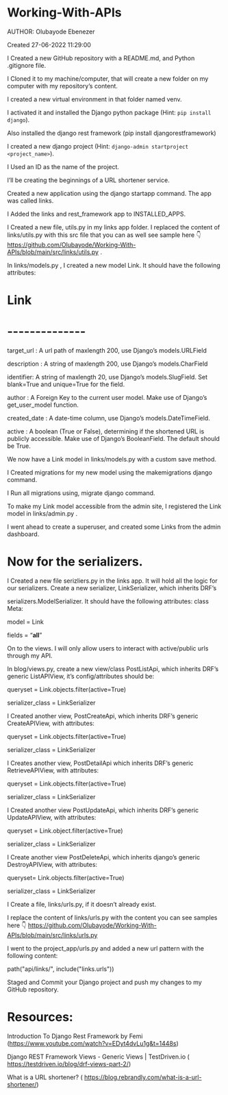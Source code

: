 # Working-With-APIs

AUTHOR: Olubayode Ebenezer


Created 27-06-2022 11:29:00
 
I Created a new GitHub repository with a README.md, and Python .gitignore file.

I Cloned it to my machine/computer, that will create a new folder on my computer with my repository’s content.

I created a new virtual environment in that folder named venv. 

I activated it and installed the Django python package (Hint: `pip install django`).

Also installed the django rest framework (pip install djangorestframework)

I created a new django project (Hint: `django-admin startproject <project_name>`). 

I Used an  ID as the name of the project.

I’ll be creating the beginnings of a URL shortener service.

Created a new application using the django startapp command. The app was called links.

I Added the links and rest_framework app to INSTALLED_APPS.

 I Created a new file, utils.py in my links app folder. I replaced the content of links/utils.py with this src file that you can as well see sample here 👇
 https://github.com/Olubayode/Working-With-APIs/blob/main/src/links/utils.py . 

In links/models.py , I created a new model Link. It should have the following attributes:

#  Link
# --------------

target_url : A url path of maxlength 200, use Django’s models.URLField

description : A string of maxlength 200, use Django’s models.CharField

identifier: A string of maxlength 20, use Django’s models.SlugField. Set blank=True and unique=True for the field.

author : A Foreign Key to the current user model. Make use of Django’s get_user_model function.

created_date : A date-time column, use Django’s models.DateTimeField.

active :  A boolean (True or False), determining if the shortened URL is publicly accessible. Make use of Django’s BooleanField. The default should be True.


 We now have a Link model in links/models.py with a custom save method.

I Created migrations for my new model using the makemigrations django command. 

I Run all migrations using, migrate django command.

To make my Link model accessible from the admin site, I  registered the Link model in links/admin.py . 

I went ahead to create a superuser, and created some Links from the admin dashboard.

# Now for the serializers. 

I Created a new file serizliers.py in the links app. It will hold all the logic for our serializers.
Create a new serializer, LinkSerializer, which inherits DRF’s 

serializers.ModelSerializer. It should have the following attributes:
class Meta:

model = Link

fields = “__all__”

 
On to the views. I will only allow users to interact with active/public urls through my API.

In blog/views.py,  create a new view/class PostListApi, which inherits DRF’s generic ListAPIView,  it’s config/attributes should be:

queryset = Link.objects.filter(active=True)

serializer_class = LinkSerializer

 I Created another view, PostCreateApi, which inherits DRF’s generic CreateAPIView, with attributes:

queryset = Link.objects.filter(active=True)

serializer_class = LinkSerializer

 I Creates another view, PostDetailApi which inherits DRF’s generic RetrieveAPIView, with attributes:

queryset = Link.objects.filter(active=True)

serializer_class = LinkSerializer

 I Created another view PostUpdateApi, which inherits DRF’s generic UpdateAPIView, with attributes:

queryset = Link.object.filter(active=True)

serializer_class = LinkSerializer


 I Create another view PostDeleteApi, which inherits django’s generic DestroyAPIView, with attributes:

queryset= Link.objects.filter(active=True)

serializer_class = LinkSerializer


I Create a file, links/urls.py, if it doesn’t already exist.

I replace  the content of links/urls.py with the content you can see samples here 👇
 https://github.com/Olubayode/Working-With-APIs/blob/main/src/links/urls.py 

 I went to the project_app/urls.py and added a new url pattern with the following content:

path("api/links/", include("links.urls"))


 Staged and Commit your Django project and push my changes to my GitHub repository. 


# Resources:

Introduction To Django Rest Framework by Femi (https://www.youtube.com/watch?v=EDyt4dvLu1g&t=1448s)

Django REST Framework Views - Generic Views | TestDriven.io ( https://testdriven.io/blog/drf-views-part-2/)

What is a URL shortener? ( https://blog.rebrandly.com/what-is-a-url-shortener/)
